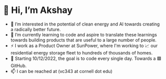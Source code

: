 # 👋 Hi, I’m Akshay 
- 👀 I’m interested in the potential of clean energy and AI towards creating a radically better future.
- 🌱 I’m currently learning to code and aspire to translate these learnings towards building products that are useful to a large number of people.
- ⚡ I work as a Product Owner at SunPower, where I'm working to 📈 our residential energy storage fleet to hundreds of thousands of homes. 
- 💞️ Starting 10/12/2022, the goal is to code every single day. Towards a 🟩 GitHub. 
- 📫 I can be reached at (vc343 at cornell dot edu)

<!---
akshayvkt/akshayvkt is a ✨ special ✨ repository because its `README.md` (this file) appears on your GitHub profile.
You can click the Preview link to take a look at your changes.
--->
